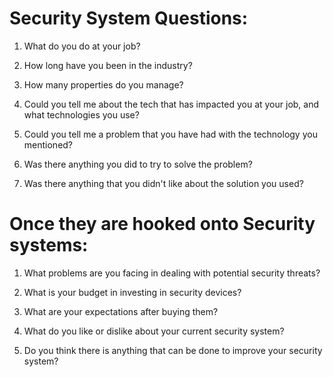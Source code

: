 # Security System Questions:

1. What do you do at your job?

1. How long have you been in the industry?

1. How many properties do you manage?

1. Could you tell me about the tech that has impacted you at your job, and what technologies you use?

1. Could you tell me a problem that you have had with the technology you mentioned?

1. Was there anything you did to try to solve the problem?

1. Was there anything that you didn't like about the solution you used?

# Once they are hooked onto Security systems:

1. What problems are you facing in dealing with potential security threats?

1. What is your budget in investing in security devices?

1. What are your expectations after buying them?

1. What do you like or dislike about your current security system?

1. Do you think there is anything that can be done to improve your security system?